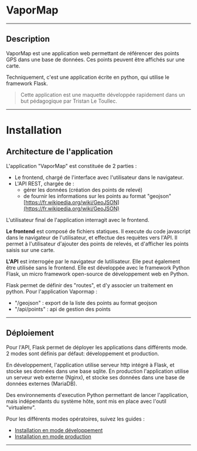 # VaporMap

--- 

## Description

VaporMap est une application web permettant de référencer des points GPS dans une base de données. 
Ces points peuvent être affichés sur une carte.

Techniquement, c'est une application écrite en python, qui utilise le framework Flask.

>Cette application est une maquette développée rapidement dans un but pédagogique par Tristan Le Toullec.


---


# Installation


## Architecture de l'application

L'application "VaporMap" est constituée de 2 parties : 

- Le frontend, chargé de l'interface avec l'utilisateur dans le navigateur.
- L'API REST, chargée de : 
  - gérer les données  (création des points de relevé)
  - de fournir les informations sur les points au format "geojson" [https://fr.wikipedia.org/wiki/GeoJSON](https://fr.wikipedia.org/wiki/GeoJSON)


L'utilisateur final de l'application interragit avec le frontend.

**Le frontend** est composé de fichiers statiques. Il execute du code javascript dans le navigateur de l'utilisateur, et effectue des requètes vers l'API. Il permet à l'utilisateur d'ajouter des points de relevés, et d'afficher les points saisis sur une carte.

**L'API** est interrogée par le navigateur de lutilisateur. Elle peut également être utilisée sans le frontend.
Elle est développée avec le framework Python Flask, un micro framework open-source de développement web en Python. 

Flask permet de définir des "routes", et d'y associer un traitement en python. Pour l'application Vapormap : 

 - "/geojson" : export de la liste des points au format geojson
 - "/api/points" : api de gestion des points


--- 

## Déploiement

Pour l'API, Flask permet de déployer les applications dans différents mode. 2 modes sont définis par défaut: développement et production.

En développement, l'application utilise serveur http intégré à Flask, et stocke ses données dans une base sqlite.
En production l'application utilise un serveur web externe (Nginx), et stocke ses données dans une base de données externes (MariaDB).

Des environnements d'execution Python permettant de lancer l'application, mais indépendants du système hôte, sont mis en place avec l'outil "virtualenv".

Pour les différents modes opératoires, suivez les guides :

* [Installation en mode développement](./developpement.md)
* [Installation en mode production](./production.md)

---


